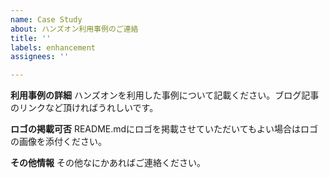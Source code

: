 ```yaml
---
name: Case Study
about: ハンズオン利用事例のご連絡
title: ''
labels: enhancement
assignees: ''

---
```


**利用事例の詳細**
ハンズオンを利用した事例について記載ください。ブログ記事のリンクなど頂ければうれしいです。

**ロゴの掲載可否**
README.mdにロゴを掲載させていただいてもよい場合はロゴの画像を添付ください。

**その他情報**
その他なにかあればご連絡ください。
